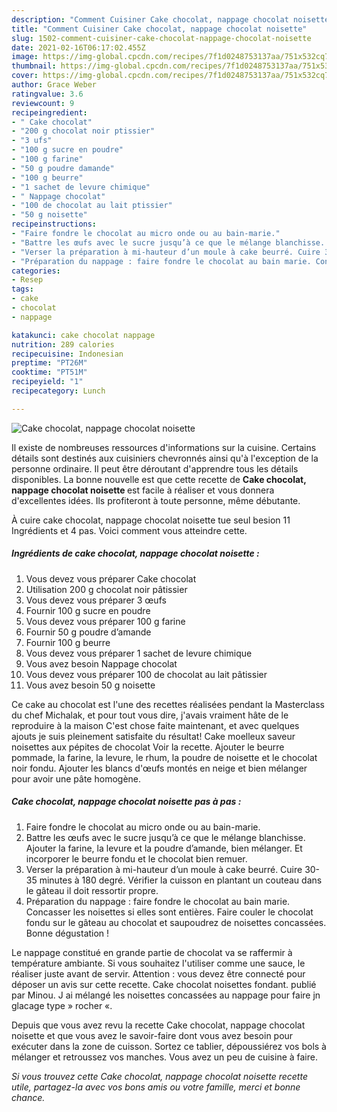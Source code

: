 ```yaml
---
description: "Comment Cuisiner Cake chocolat, nappage chocolat noisette"
title: "Comment Cuisiner Cake chocolat, nappage chocolat noisette"
slug: 1502-comment-cuisiner-cake-chocolat-nappage-chocolat-noisette
date: 2021-02-16T06:17:02.455Z
image: https://img-global.cpcdn.com/recipes/7f1d0248753137aa/751x532cq70/cake-chocolat-nappage-chocolat-noisette-photo-principale-de-la-recette.jpg
thumbnail: https://img-global.cpcdn.com/recipes/7f1d0248753137aa/751x532cq70/cake-chocolat-nappage-chocolat-noisette-photo-principale-de-la-recette.jpg
cover: https://img-global.cpcdn.com/recipes/7f1d0248753137aa/751x532cq70/cake-chocolat-nappage-chocolat-noisette-photo-principale-de-la-recette.jpg
author: Grace Weber
ratingvalue: 3.6
reviewcount: 9
recipeingredient:
- " Cake chocolat"
- "200 g chocolat noir ptissier"
- "3 ufs"
- "100 g sucre en poudre"
- "100 g farine"
- "50 g poudre damande"
- "100 g beurre"
- "1 sachet de levure chimique"
- " Nappage chocolat"
- "100 de chocolat au lait ptissier"
- "50 g noisette"
recipeinstructions:
- "Faire fondre le chocolat au micro onde ou au bain-marie."
- "Battre les œufs avec le sucre jusqu’à ce que le mélange blanchisse. Ajouter la farine, la levure et la poudre d’amande, bien mélanger. Et incorporer le beurre fondu et le chocolat bien remuer."
- "Verser la préparation à mi-hauteur d’un moule à cake beurré. Cuire 30-35 minutes à 180 degré. Vérifier la cuisson en plantant un couteau dans le gâteau il doit ressortir propre."
- "Préparation du nappage : faire fondre le chocolat au bain marie. Concasser les noisettes si elles sont entières. Faire couler le chocolat fondu sur le gâteau au chocolat et saupoudrez de noisettes concassées. Bonne dégustation !"
categories:
- Resep
tags:
- cake
- chocolat
- nappage

katakunci: cake chocolat nappage 
nutrition: 289 calories
recipecuisine: Indonesian
preptime: "PT26M"
cooktime: "PT51M"
recipeyield: "1"
recipecategory: Lunch

---
```



![Cake chocolat, nappage chocolat noisette](https://img-global.cpcdn.com/recipes/7f1d0248753137aa/751x532cq70/cake-chocolat-nappage-chocolat-noisette-photo-principale-de-la-recette.jpg)

Il existe de nombreuses ressources d'informations sur la cuisine. Certains détails sont destinés aux cuisiniers chevronnés ainsi qu'à l'exception de la personne ordinaire. Il peut être déroutant d'apprendre tous les détails disponibles. La bonne nouvelle est que cette recette de <strong> Cake chocolat, nappage chocolat noisette </strong> est facile à réaliser et vous donnera d'excellentes idées. Ils profiteront à toute personne, même débutante.

<!--inarticleads1-->

À cuire cake chocolat, nappage chocolat noisette tue seul besion 11 Ingrédients et 4 pas. Voici comment vous atteindre cette.

##### Ingrédients de cake chocolat, nappage chocolat noisette :

1. Vous devez vous préparer  Cake chocolat
1. Utilisation 200 g chocolat noir pâtissier
1. Vous devez vous préparer 3 œufs
1. Fournir 100 g sucre en poudre
1. Vous devez vous préparer 100 g farine
1. Fournir 50 g poudre d’amande
1. Fournir 100 g beurre
1. Vous devez vous préparer 1 sachet de levure chimique
1. Vous avez besoin  Nappage chocolat
1. Vous devez vous préparer 100 de chocolat au lait pâtissier
1. Vous avez besoin 50 g noisette


Ce cake au chocolat est l&#39;une des recettes réalisées pendant la Masterclass du chef Michalak, et pour tout vous dire, j&#39;avais vraiment hâte de le reproduire à la maison C&#39;est chose faite maintenant, et avec quelques ajouts je suis pleinement satisfaite du résultat! Cake moelleux saveur noisettes aux pépites de chocolat Voir la recette. Ajouter le beurre pommade, la farine, la levure, le rhum, la poudre de noisette et le chocolat noir fondu. Ajouter les blancs d&#39;œufs montés en neige et bien mélanger pour avoir une pâte homogène. 

<!--inarticleads2-->

##### Cake chocolat, nappage chocolat noisette pas à pas :

1. Faire fondre le chocolat au micro onde ou au bain-marie.
1. Battre les œufs avec le sucre jusqu’à ce que le mélange blanchisse. Ajouter la farine, la levure et la poudre d’amande, bien mélanger. Et incorporer le beurre fondu et le chocolat bien remuer.
1. Verser la préparation à mi-hauteur d’un moule à cake beurré. Cuire 30-35 minutes à 180 degré. Vérifier la cuisson en plantant un couteau dans le gâteau il doit ressortir propre.
1. Préparation du nappage : faire fondre le chocolat au bain marie. Concasser les noisettes si elles sont entières. Faire couler le chocolat fondu sur le gâteau au chocolat et saupoudrez de noisettes concassées. Bonne dégustation !


Le nappage constitué en grande partie de chocolat va se raffermir à température ambiante. Si vous souhaitez l&#39;utiliser comme une sauce, le réaliser juste avant de servir. Attention : vous devez être connecté pour déposer un avis sur cette recette. Cake chocolat noisettes fondant. publié par Minou. J ai mélangé les noisettes concassées au nappage pour faire jn glacage type » rocher «. 

<!--inarticleads1-->

<p>
Depuis que vous avez revu la recette Cake chocolat, nappage chocolat noisette et que vous avez le savoir-faire dont vous avez besoin pour exécuter dans la zone de cuisson. Sortez ce tablier, dépoussiérez vos bols à mélanger et retroussez vos manches. Vous avez un peu de cuisine à faire.
</p>

<p>
<i>Si vous trouvez cette Cake chocolat, nappage chocolat noisette recette utile, partagez-la avec vos bons amis ou votre famille, merci et bonne chance.</i>
</p>
